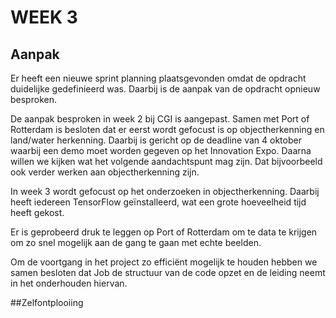 # WEEK 3

## Aanpak

Er heeft een nieuwe sprint planning plaatsgevonden omdat de opdracht duidelijke gedefinieerd was. Daarbij is de aanpak van de opdracht opnieuw besproken.

De aanpak besproken in week 2 bij CGI is aangepast. Samen met Port of Rotterdam is besloten dat er eerst wordt gefocust is op objectherkenning en land/water herkenning. Daarbij is gericht op de deadline van 4 oktober waarbij een demo moet worden gegeven op het Innovation Expo. Daarna willen we kijken wat het volgende aandachtspunt mag zijn. Dat bijvoorbeeld ook verder werken aan objectherkenning zijn.

In week 3 wordt gefocust op het onderzoeken in objectherkenning. Daarbij heeft iedereen TensorFlow geïnstalleerd, wat een grote hoeveelheid tijd heeft gekost.

Er is geprobeerd druk te leggen op Port of Rotterdam om te data te krijgen om zo snel mogelijk aan de gang te gaan met echte beelden. 

Om de voortgang in het project zo efficiënt mogelijk te houden hebben we samen besloten dat Job de structuur van de code opzet en de leiding neemt in het onderhouden hiervan.

##Zelfontplooiing

